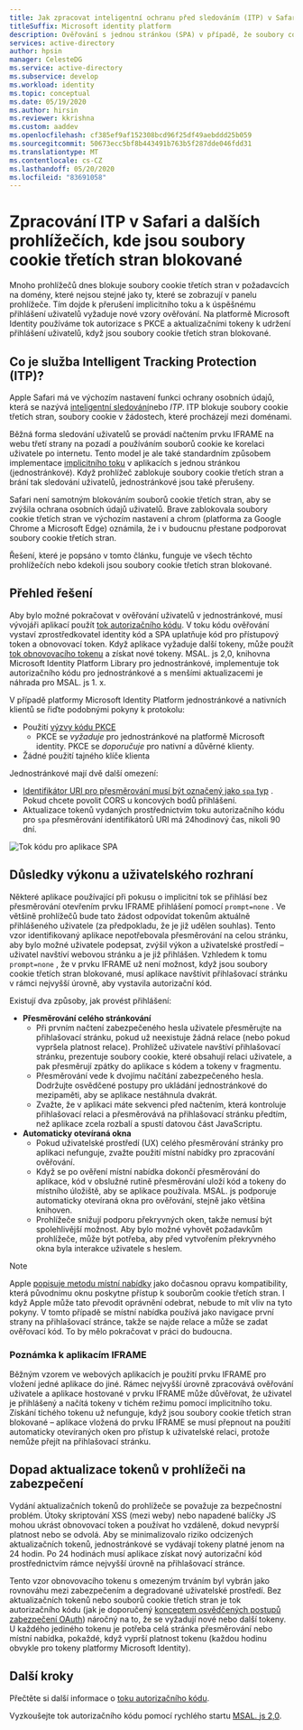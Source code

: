```yaml
---
title: Jak zpracovat inteligentní ochranu před sledováním (ITP) v Safari | Azure
titleSuffix: Microsoft identity platform
description: Ověřování s jednou stránkou (SPA) v případě, že soubory cookie třetích stran již nejsou povoleny.
services: active-directory
author: hpsin
manager: CelesteDG
ms.service: active-directory
ms.subservice: develop
ms.workload: identity
ms.topic: conceptual
ms.date: 05/19/2020
ms.author: hirsin
ms.reviewer: kkrishna
ms.custom: aaddev
ms.openlocfilehash: cf385ef9af152308bcd96f25df49aebddd25b059
ms.sourcegitcommit: 50673ecc5bf8b443491b763b5f287dde046fdd31
ms.translationtype: MT
ms.contentlocale: cs-CZ
ms.lasthandoff: 05/20/2020
ms.locfileid: "83691058"
---
```

# <a name="handle-itp-in-safari-and-other-browsers-where-third-party-cookies-are-blocked"></a>Zpracování ITP v Safari a dalších prohlížečích, kde jsou soubory cookie třetích stran blokované

Mnoho prohlížečů dnes blokuje soubory cookie třetích stran v požadavcích na domény, které nejsou stejné jako ty, které se zobrazují v panelu prohlížeče. Tím dojde k přerušení implicitního toku a k úspěšnému přihlášení uživatelů vyžaduje nové vzory ověřování. Na platformě Microsoft Identity používáme tok autorizace s PKCE a aktualizačními tokeny k udržení přihlášení uživatelů, když jsou soubory cookie třetích stran blokované.

## <a name="what-is-intelligent-tracking-protection-itp"></a>Co je služba Intelligent Tracking Protection (ITP)?

Apple Safari má ve výchozím nastavení funkci ochrany osobních údajů, která se nazývá [inteligentní sledování](https://webkit.org/tracking-prevention-policy/)nebo *ITP*. ITP blokuje soubory cookie třetích stran, soubory cookie v žádostech, které procházejí mezi doménami.

Běžná forma sledování uživatelů se provádí načtením prvku IFRAME na webu třetí strany na pozadí a používáním souborů cookie ke korelaci uživatele po internetu. Tento model je ale také standardním způsobem implementace [implicitního toku](v2-oauth2-implicit-grant-flow.md) v aplikacích s jednou stránkou (jednostránkové). Když prohlížeč zablokuje soubory cookie třetích stran a brání tak sledování uživatelů, jednostránkové jsou také přerušeny.

Safari není samotným blokováním souborů cookie třetích stran, aby se zvýšila ochrana osobních údajů uživatelů. Brave zablokovala soubory cookie třetích stran ve výchozím nastavení a chrom (platforma za Google Chrome a Microsoft Edge) oznámila, že i v budoucnu přestane podporovat soubory cookie třetích stran.

Řešení, které je popsáno v tomto článku, funguje ve všech těchto prohlížečích nebo kdekoli jsou soubory cookie třetích stran blokované.

## <a name="overview-of-the-solution"></a>Přehled řešení

Aby bylo možné pokračovat v ověřování uživatelů v jednostránkové, musí vývojáři aplikací použít [tok autorizačního kódu](v2-oauth2-auth-code-flow.md). V toku kódu ověřování vystaví zprostředkovatel identity kód a SPA uplatňuje kód pro přístupový token a obnovovací token. Když aplikace vyžaduje další tokeny, může použít [tok obnovovacího tokenu](v2-oauth2-auth-code-flow.md#refresh-the-access-token) a získat nové tokeny. MSAL. js 2,0, knihovna Microsoft Identity Platform Library pro jednostránkové, implementuje tok autorizačního kódu pro jednostránkové a s menšími aktualizacemi je náhrada pro MSAL. js 1. x.

V případě platformy Microsoft Identity Platform jednostránkové a nativních klientů se řiďte podobnými pokyny k protokolu:

* Použití [výzvy kódu PKCE](https://tools.ietf.org/html/rfc7636)
    * PKCE se *vyžaduje* pro jednostránkové na platformě Microsoft identity. PKCE se *doporučuje* pro nativní a důvěrné klienty.
* Žádné použití tajného klíče klienta

Jednostránkové mají dvě další omezení:

* [Identifikátor URI pro přesměrování musí být označený jako `spa` typ](v2-oauth2-auth-code-flow.md#setup-required-for-single-page-apps) . Pokud chcete povolit CORS u koncových bodů přihlášení.
* Aktualizace tokenů vydaných prostřednictvím toku autorizačního kódu pro `spa` přesměrování identifikátorů URI má 24hodinový čas, nikoli 90 dní.

![Tok kódu pro aplikace SPA](media/v2-oauth-auth-code-spa/active-directory-oauth-code-spa.png)

## <a name="performance-and-ux-implications"></a>Důsledky výkonu a uživatelského rozhraní

Některé aplikace používající při pokusu o implicitní tok se přihlásí bez přesměrování otevřením prvku IFRAME přihlášení pomocí `prompt=none` . Ve většině prohlížečů bude tato žádost odpovídat tokenům aktuálně přihlášeného uživatele (za předpokladu, že je již udělen souhlas). Tento vzor identifikovaný aplikace nepotřebovala přesměrování na celou stránku, aby bylo možné uživatele podepsat, zvýšil výkon a uživatelské prostředí – uživatel navštíví webovou stránku a je již přihlášen. Vzhledem k tomu `prompt=none` , že v prvku IFRAME už není možnost, když jsou soubory cookie třetích stran blokované, musí aplikace navštívit přihlašovací stránku v rámci nejvyšší úrovně, aby vystavila autorizační kód.

Existují dva způsoby, jak provést přihlášení:

* **Přesměrování celého stránkování**
    * Při prvním načtení zabezpečeného hesla uživatele přesměrujte na přihlašovací stránku, pokud už neexistuje žádná relace (nebo pokud vypršela platnost relace). Prohlížeč uživatele navštíví přihlašovací stránku, prezentuje soubory cookie, které obsahují relaci uživatele, a pak přesměrují zpátky do aplikace s kódem a tokeny v fragmentu.
    * Přesměrování vede k dvojímu načítání zabezpečeného hesla. Dodržujte osvědčené postupy pro ukládání jednostránkové do mezipaměti, aby se aplikace nestáhnula dvakrát.
    * Zvažte, že v aplikaci máte sekvenci před načtením, která kontroluje přihlašovací relaci a přesměrovává na přihlašovací stránku předtím, než aplikace zcela rozbalí a spustí datovou část JavaScriptu.
* **Automaticky otevíraná okna**
    * Pokud uživatelské prostředí (UX) celého přesměrování stránky pro aplikaci nefunguje, zvažte použití místní nabídky pro zpracování ověřování.
    * Když se po ověření místní nabídka dokončí přesměrování do aplikace, kód v obslužné rutině přesměrování uloží kód a tokeny do místního úložiště, aby se aplikace používala. MSAL. js podporuje automaticky otevíraná okna pro ověřování, stejně jako většina knihoven.
    * Prohlížeče snižují podporu překryvných oken, takže nemusí být spolehlivější možnost. Aby bylo možné vyhovět požadavkům prohlížeče, může být potřeba, aby před vytvořením překryvného okna byla interakce uživatele s heslem.

>[!NOTE]
> Apple [popisuje metodu místní nabídky](https://webkit.org/blog/8311/intelligent-tracking-prevention-2-0/) jako dočasnou opravu kompatibility, která původnímu oknu poskytne přístup k souborům cookie třetích stran. I když Apple může tato převodit oprávnění odebrat, nebude to mít vliv na tyto pokyny. V tomto případě se místní nabídka používá jako navigace první strany na přihlašovací stránce, takže se najde relace a může se zadat ověřovací kód. To by mělo pokračovat v práci do budoucna.

### <a name="a-note-on-iframe-apps"></a>Poznámka k aplikacím IFRAME

Běžným vzorem ve webových aplikacích je použití prvku IFRAME pro vložení jedné aplikace do jiné. Rámec nejvyšší úrovně zpracovává ověřování uživatele a aplikace hostované v prvku IFRAME může důvěřovat, že uživatel je přihlášený a načítá tokeny v tichém režimu pomocí implicitního toku. Získání tichého tokenu už nefunguje, když jsou soubory cookie třetích stran blokované – aplikace vložená do prvku IFRAME se musí přepnout na použití automaticky otevíraných oken pro přístup k uživatelské relaci, protože nemůže přejít na přihlašovací stránku.

## <a name="security-implications-of-refresh-tokens-in-the-browser"></a>Dopad aktualizace tokenů v prohlížeči na zabezpečení

Vydání aktualizačních tokenů do prohlížeče se považuje za bezpečnostní problém. Útoky skriptování XSS (mezi weby) nebo napadené balíčky JS mohou ukrást obnovovací token a používat ho vzdáleně, dokud nevyprší platnost nebo se odvolá. Aby se minimalizovalo riziko odcizených aktualizačních tokenů, jednostránkové se vydávají tokeny platné jenom na 24 hodin. Po 24 hodinách musí aplikace získat nový autorizační kód prostřednictvím rámce nejvyšší úrovně na přihlašovací stránce.

Tento vzor obnovovacího tokenu s omezeným trváním byl vybrán jako rovnováhu mezi zabezpečením a degradované uživatelské prostředí. Bez aktualizačních tokenů nebo souborů cookie třetích stran je tok autorizačního kódu (jak je doporučený [konceptem osvědčených postupů zabezpečení OAuth](https://tools.ietf.org/html/draft-ietf-oauth-security-topics-14)) náročný na to, že se vyžadují nové nebo další tokeny. U každého jediného tokenu je potřeba celá stránka přesměrování nebo místní nabídka, pokaždé, když vyprší platnost tokenu (každou hodinu obvykle pro tokeny platformy Microsoft Identity).

## <a name="next-steps"></a>Další kroky

Přečtěte si další informace o [toku autorizačního kódu](v2-oauth2-auth-code-flow.md).

Vyzkoušejte tok autorizačního kódu pomocí rychlého startu [MSAL. js 2,0](quickstart-v2-javascript-auth-code.md).
